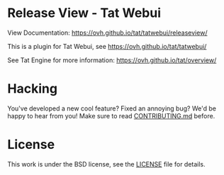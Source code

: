 # Release View - Tat Webui

View Documentation: https://ovh.github.io/tat/tatwebui/releaseview/

This is a plugin for Tat Webui, see https://ovh.github.io/tat/tatwebui/

See Tat Engine for more information: https://ovh.github.io/tat/overview/

# Hacking

You've developed a new cool feature? Fixed an annoying bug? We'd be happy
to hear from you! Make sure to read [CONTRIBUTING.md](./CONTRIBUTING.md) before.

# License

This work is under the BSD license, see the [LICENSE](LICENSE) file for details.
